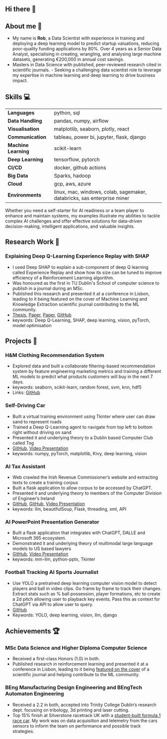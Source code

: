 ## Hi there 👋

## About me 💬

- My name is <b>Rob</b>, a Data Scientist with experience in training and deploying a deep learning model to predict startup valuations, reducing poor-quality funding applications by 80%. Over 4 years as a Senior Data Analyst, specialising in creating, wrangling, and analysing large machine datasets, generating €200,000 in annual cost savings.
- Masters in Data Science with published, peer-reviewed research cited in scientific journals. - Seeking a challenging data scientist role to leverage my expertise in machine learning and deep learning to drive business impact.

## Skills 💻

|                      |                                                                         |
| -------------------- | ----------------------------------------------------------------------- |
| **Languages**        | python, sql                                                             |
| **Data Handling**    | pandas, numpy, airflow                                                  |
| **Visualisation**    | matplotlib, seaborn, plotly, react                                      |
| **Communication**    | tableau, power bi, jupyter, flask, django                               |
| **Machine Learning** | scikit-learn                                                            |
| **Deep Learning**    | tensorflow, pytorch                                                     |
| **CI/CD**            | docker, github actions                                                  |
| **Big Data**         | Sparks, hadoop                                                          |
| **Cloud**            | gcp, aws, azure                                                         |
| **Environments**     | linux, mac, windows, colab, sagemaker, databricks, sas enterprise miner |

Whether you need a self-starter for AI readiness or a team player to enhance and maintain systems, my examples illustrate my abilities to tackle complex AI challenges and offer effective solutions for data-driven decision-making, intelligent applications, and valuable insights.

## Research Work 🔎

### Explaining Deep Q-Learning Experience Replay with SHAP

- I used Deep SHAP to explain a sub-component of deep Q learning called Experience Replay and show how its size can be tuned to improve efficiency of a Reinforcement Learning algorithm.
- Was honoured as the first in TU Dublin's School of computer science to publish in a journal during an MSc.
- Published this research and presented it at a conference in Lisbon, leading to it being featured on the cover of Machine Learning and Knowledge Extraction scientific journal contributing to the ML community.
- [Thesis](https://arrow.tudublin.ie/cgi/viewcontent.cgi?article=1294&context=scschcomdis), [Paper](https://ceur-ws.org/Vol-3554/), [Paper](https://www.mdpi.com/2504-4990/5/4/72), [GitHub](https://github.com/rob-sullivan/tu060/tree/research)
- keywords: Deep Q-Learning, SHAP, deep learning, vision, pyTorch, model optimisation

## Projects 🚀

### H&M Clothing Recommendation System

- Explored data and built a collaborate filtering-based recommendation system by feature engineering marketing metrics and training a different ML models to predict what products customers will buy in the next 7 days.
- keywords: seaborn, scikit-learn, random forest, svm, knn, hdf5
- Links: [GitHub](https://github.com/rob-sullivan/tu060/blob/machine-learning/ca-2-recommender/attempt-2/hm-recommender.ipynb)

### Self-Driving Car

- Built a virtual training environment using Tkinter where user can draw sand to represent roads
- Trained a Deep Q-Learning agent to navigate from top left to bottom right without driving on sand
- Presented it and underlying theory to a Dublin based Computer Club called Tog
- [GitHub](https://github.com/rob-sullivan/ai/tree/artificial-intelligence-az/ai-project-2-ql-self-driving), [Video Presentation](https://www.youtube.com/watch?v=EMRRbb8yxSE)
- keywords: numpy, pyTorch, matplotlib, Kivy, deep learning, vision

### AI Tax Assistant

- Web crawled the Irish Revenue Commissioner’s website and extracting texts to create a training corpus
- Built a flask application to allow corpus to be accessed by ChatGPT.
- Presented it and underlying theory to members of the Computer Division of Engineer’s Ireland
- [GitHub](https://github.com/rob-sullivan/ai/tree/nlp/nlp/nlp-project-02), [GitHub](https://github.com/rob-sullivan/50-chatgpt-projects/tree/main/01-chatbot), [Video Presentation](https://www.youtube.com/watch?v=OuDSJ6tcSYY)
- keywords: llm, beautifulSoup, Flask, threading, xml, API

### AI PowerPoint Presentation Generator

- Built a flask application that integrates with ChatGPT, DALLE and Microsoft 365 ecosystem.
- Demonstrated it and underlying theory of multimodal large language models to US based lawyers
- [GitHub](https://github.com/rob-sullivan/50-chatgpt-projects/tree/main/presentation_generator), [Video Presentation](https://www.youtube.com/watch?v=Ttg6E8QhO0o)
- keywords: mm-llm, python-pptx, Tkinter

### Football Tracking AI Sports Journalist

- Use YOLO a pretrained deep learning computer vision model to detect players and ball in video clips. Go frame by frame to track their changes. Extract stats such as % ball possession, player formations, etc to create a 2d pitch allowing user to playback key events. Pass this as context for ChatGPT via API to allow user to query.
- [GitHub](https://github.com/rob-sullivan/ai/tree/football-tracking)
- Keywords: YOLO, deep learning, vision, llm, django

## Achievements 🏆

### MSc Data Science and Higher Diploma Computer Science

- Received a first-class Honors (1.0) in both.
- Published research in reinforcement learning and presented it at a conference in Lisbon, leading to it being [featured on the cover](https://www.mdpi.com/2504-4990/5/4) of a scientific journal and helping contribute to the ML community.

### BEng Manufacturing Design Engineering and BEngTech Automaton Engineering

- Received a 2.2 in both, accepted into Trinity College Dublin’s research dept. focusing on tribology, 3d printing and laser cutting.
- Top 15% finish at Silverstone racetrack UK with a [student-built formula 1 race car](https://www.youtube.com/watch?v=FHCj5EV999I). My work was on data acquisition and telemetry from the cars sensors to inform the team on performance and possible track strategies.
